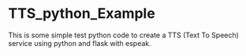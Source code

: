 # TTS_python_Example
This is some simple test python code to create a TTS (Text To Speech) service using python and flask with espeak.

